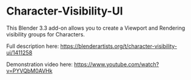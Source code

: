 # Character-Visibility-UI
This Blender 3.3 add-on allows you to create a Viewport and Rendering visibility groups for Characters.

Full description here:
https://blenderartists.org/t/character-visibility-ui/1411258

Demonstration video here:
https://www.youtube.com/watch?v=PYVQbM0AVHk
